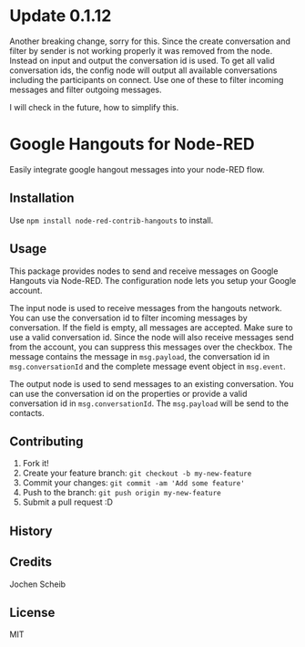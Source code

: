 # Update 0.1.12
Another breaking change, sorry for this. Since the create conversation and filter by sender is not working properly it was removed from the node. Instead on input and output the conversation id is used. To get all valid conversation ids, the config node will output all available conversations including the participants on connect. Use one of these to filter incoming messages and filter outgoing messages.

I will check in the future, how to simplify this.

# Google Hangouts for Node-RED
Easily integrate google hangout messages into your node-RED flow.

## Installation
Use `npm install node-red-contrib-hangouts` to install.

## Usage
This package provides nodes to send and receive messages on Google Hangouts via Node-RED. The configuration node lets you setup your Google account.

The input node is used to receive messages from the hangouts network. You can use the conversation id to filter incoming messages by conversation. If the field is empty, all messages are accepted. Make sure to use a valid conversation id. Since the node will also receive messages send from the account, you can suppress this messages over the checkbox. The message contains the message in `msg.payload`, the conversation id in `msg.conversationId` and the complete message event object in `msg.event`.

The output node is used to send messages to an existing conversation. You can use the conversation id on the properties or provide a valid conversation id in `msg.conversationId`. The `msg.payload` will be send to the contacts.

## Contributing
1. Fork it!
2. Create your feature branch: `git checkout -b my-new-feature`
3. Commit your changes: `git commit -am 'Add some feature'`
4. Push to the branch: `git push origin my-new-feature`
5. Submit a pull request :D

## History

## Credits
Jochen Scheib

## License
MIT
